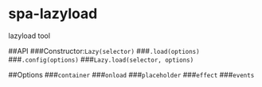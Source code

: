 # spa-lazyload
lazyload tool

##API
###Constructor:`Lazy(selector)`
###`.load(options)`
###`.config(options)`
###`Lazy.load(selector, options)`

##Options
###`container`
###`onload`
###`placeholder`
###`effect`
###`events`
